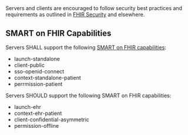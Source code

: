 ##
Servers and clients are encouraged to follow security best practices and requirements as outlined in [FHIR Security](https://www.hl7.org/fhir/security.html) and elsewhere.

## SMART on FHIR Capabilities
Servers SHALL support the following [SMART on FHIR capabilities](http://hl7.org/fhir/smart-app-launch/conformance/index.html#smart-on-fhir-core-capabilities-and-capability-sets):
* launch-standalone
* client-public
* sso-openid-connect
* context-standalone-patient
* perrmission-patient

Servers SHOULD support the following SMART on FHIR capabilities:
* launch-ehr
* context-ehr-patient
* client-confidential-asymmetric
* permission-offline

